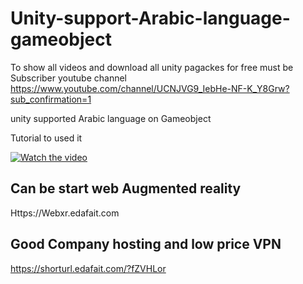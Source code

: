# Unity-support-Arabic-language-gameobject

To show all videos and download  all unity pagackes for free must be Subscriber youtube channel 
https://www.youtube.com/channel/UCNJVG9_IebHe-NF-K_Y8Grw?sub_confirmation=1

unity supported Arabic language on Gameobject

Tutorial to used it 

[![Watch the video](https://img.youtube.com/vi/evXab-tvypY/0.jpg)](http://youtu.be/evXab-tvypY)


## Can be start web Augmented reality

Https://Webxr.edafait.com

## Good Company hosting and low price VPN 
https://shorturl.edafait.com/?fZVHLor


